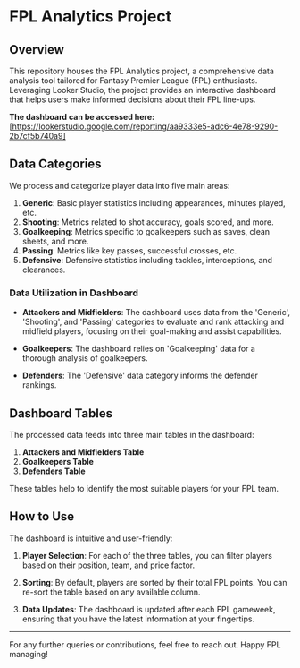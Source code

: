 # FPL Analytics Project

## Overview

This repository houses the FPL Analytics project, a comprehensive data analysis tool tailored for Fantasy Premier League (FPL) enthusiasts. Leveraging Looker Studio, the project provides an interactive dashboard that helps users make informed decisions about their FPL line-ups. 

**The dashboard can be accessed here:** [https://lookerstudio.google.com/reporting/aa9333e5-adc6-4e78-9290-2b7cf5b740a9]

## Data Categories

We process and categorize player data into five main areas:

1. **Generic**: Basic player statistics including appearances, minutes played, etc.
2. **Shooting**: Metrics related to shot accuracy, goals scored, and more.
3. **Goalkeeping**: Metrics specific to goalkeepers such as saves, clean sheets, and more.
4. **Passing**: Metrics like key passes, successful crosses, etc.
5. **Defensive**: Defensive statistics including tackles, interceptions, and clearances.

### Data Utilization in Dashboard

- **Attackers and Midfielders**: The dashboard uses data from the 'Generic', 'Shooting', and 'Passing' categories to evaluate and rank attacking and midfield players, focusing on their goal-making and assist capabilities.
  
- **Goalkeepers**: The dashboard relies on 'Goalkeeping' data for a thorough analysis of goalkeepers.
  
- **Defenders**: The 'Defensive' data category informs the defender rankings.

## Dashboard Tables

The processed data feeds into three main tables in the dashboard:

1. **Attackers and Midfielders Table**
2. **Goalkeepers Table**
3. **Defenders Table**

These tables help to identify the most suitable players for your FPL team.

## How to Use

The dashboard is intuitive and user-friendly:

1. **Player Selection**: For each of the three tables, you can filter players based on their position, team, and price factor.
   
2. **Sorting**: By default, players are sorted by their total FPL points. You can re-sort the table based on any available column.
   
3. **Data Updates**: The dashboard is updated after each FPL gameweek, ensuring that you have the latest information at your fingertips.

---

For any further queries or contributions, feel free to reach out. Happy FPL managing!
